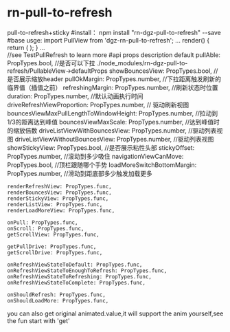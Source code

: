 # rn-pull-to-refresh
pull-to-refresh+sticky
#install：
npm install "rn-dgz-pull-to-refresh" --save
#base usge:
import PullView from 'dgz-rn-pull-to-refresh';
...
  render() {
        return (
            <View style={styles.container}>
                <PullView/>
            </View>
        );
    }
...   
//see TestPullRefresh to learn more
#api
             props                                               description                                        default
    pullAble: PropTypes.bool,                                 //是否可以下拉                                 ./node_modules/rn-dgz-pull-to-refresh/PullableView->defaultProps
    showBouncesView: PropTypes.bool,                          //是否展示缩放header
    pullOkMargin: PropTypes.number,                           //下拉距离触发刷新的临界值（插值之前）
    refreshingMargin: PropTypes.number,                       //刷新状态时位置
    duration: PropTypes.number,                               //默认动画执行时间
    driveRefreshViewProportion: PropTypes.number,             // 驱动刷新视图
    bouncesViewMaxPullLengthToWindowHeight: PropTypes.number, //拉动到1/3的距离达到峰值
    bouncesViewMaxScale: PropTypes.number,                    //达到峰值时的缩放倍数
    driveListViewWithBouncesView: PropTypes.number,           //驱动列表视图
    driveListViewWithoutBouncesView: PropTypes.number,        //驱动列表视图
    showStickyView: PropTypes.bool,                           //是否展示粘性头部
    stickyOffset: PropTypes.number,                           //滚动到多少吸住
    navigationViewCanMove: PropTypes.bool,                    //顶栏跟随哪个手势
    loadMoreSwitchBottomMargin: PropTypes.number,             //滑动到距底部多少触发加载更多

    renderRefreshView: PropTypes.func,
    renderBouncesView: PropTypes.func,
    renderStickyView: PropTypes.func,
    renderListView: PropTypes.func,
    renderLoadMoreView: PropTypes.func,

    onPull: PropTypes.func,
    onScroll: PropTypes.func,
    getScrollView: PropTypes.func,

    getPullDrive: PropTypes.func,
    getScrollDrive: PropTypes.func,

    onRefreshViewStateToDefault: PropTypes.func,
    onRefreshViewStateToEnoughToRefresh: PropTypes.func,
    onRefreshViewStateToRefreshing: PropTypes.func,
    onRefreshViewStateToComplete: PropTypes.func,

    onShouldRefresh: PropTypes.func,
    onShouldLoadMore: PropTypes.func,
    
  you can also get original animated.value,it will support the anim yourself,see the fun start with 'get'
  
